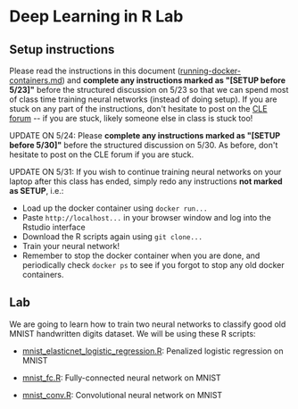 # Deep Learning in R Lab

## Setup instructions

Please read the instructions in this document ([running-docker-containers.md](running-docker-containers.md)) and **complete any instructions marked as "[SETUP before 5/23]"** before the structured discussion on 5/23 so that we can spend most of class time training neural networks (instead of doing setup). If you are stuck on any part of the instructions, don't hesitate to post on the [CLE forum](https://courses.ucsf.edu/mod/forum/view.php?id=546441) -- if you are stuck, likely someone else in class is stuck too! 

UPDATE ON 5/24: Please **complete any instructions marked as "[SETUP before 5/30]"** before the structured discussion on 5/30. As before, don't hesitate to post on the CLE forum if you are stuck.

UPDATE ON 5/31: If you wish to continue training neural networks on your laptop after this class has ended, simply redo any instructions **not marked as SETUP**, i.e.:
- Load up the docker container using `docker run...` 
- Paste `http://localhost...` in your browser window and log into the Rstudio interface
- Download the R scripts again using `git clone...`
- Train your neural network! 
- Remember to stop the docker container when you are done, and periodically check `docker ps` to see if you forgot to stop any old docker containers. 

## Lab

We are going to learn how to train two neural networks to classify good old MNIST handwritten digits dataset. We will be using these R scripts:

- [mnist_elasticnet_logistic_regression.R](mnist_elasticnet_logistic_regression.R): Penalized logistic regression on MNIST

- [mnist_fc.R](mnist_fc.R): Fully-connected neural network on MNIST

- [mnist_conv.R](mnist_conv.R): Convolutional neural network on MNIST

